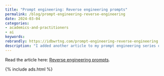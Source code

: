 ```yaml
---
title: "Prompt engineering: Reverse engineering prompts"
permalink: /blog/prompt-engineering-reverse-engineering
date: 2024-03-04
categories:
- academics-and-practitioners
- ai
keywords: 
rebrandly: https://idbwrtng.com/prompt-engineering-reverse-engineering
description: "I added another article to my prompt engineering series on reverse engineering prompts. Reverse engineering a prompt can mean a few different things, but in this article, I'm referring to deriving the likely prompt based on a given output. For example, you pass in some finished content and ask the AI to write a prompt that would produce a similar output. Although reverse engineering prompts might not be all that different from simply coming up with a template for docs, I added this article here to emphasize that you can get AI to write prompts for you, and many times these prompts are good. They can be much more detailed and robust than manually written prompts."
---
```


Read the article here: [Reverse engineering prompts](/ai/reverse-engineering-prompts.html).

{% include ads.html %}


